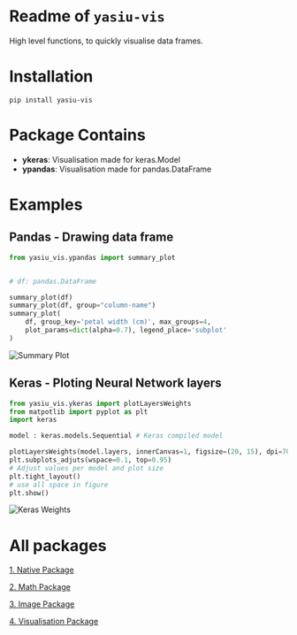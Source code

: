 # Readme of `yasiu-vis`

High level functions, to quickly visualise data frames.

# Installation

```shell
pip install yasiu-vis
```
# Package Contains
- **ykeras**: Visualisation made for keras.Model
- **ypandas**: Visualisation made for pandas.DataFrame

# Examples

## Pandas - Drawing data frame

```py
from yasiu_vis.ypandas import summary_plot


# df: pandas.DataFrame

summary_plot(df)
summary_plot(df, group="column-name")
summary_plot(
    df, group_key='petal width (cm)', max_groups=4,
    plot_params=dict(alpha=0.7), legend_place='subplot'
)
```
![Summary Plot](./pics/summaryPlot.png)

## Keras - Ploting Neural Network layers
```py
from yasiu_vis.ykeras import plotLayersWeights
from matpotlib import pyplot as plt
import keras

model : keras.models.Sequential # Keras compiled model

plotLayersWeights(model.layers, innerCanvas=1, figsize=(20, 15), dpi=70, scaleWeights=1000)
plt.subplots_adjuts(wspace=0.1, top=0.95)
# Adjust values per model and plot size
plt.tight_layout()
# use all space in figure
plt.show()
```

![Keras Weights](./pics/kerasLayers.png)

# All packages

[1. Native Package](https://pypi.org/project/yasiu-native/)

[2. Math Package](https://pypi.org/project/yasiu-math/)

[3. Image Package](https://pypi.org/project/yasiu-image/)

[4. Visualisation Package](https://pypi.org/project/yasiu-vis/)

